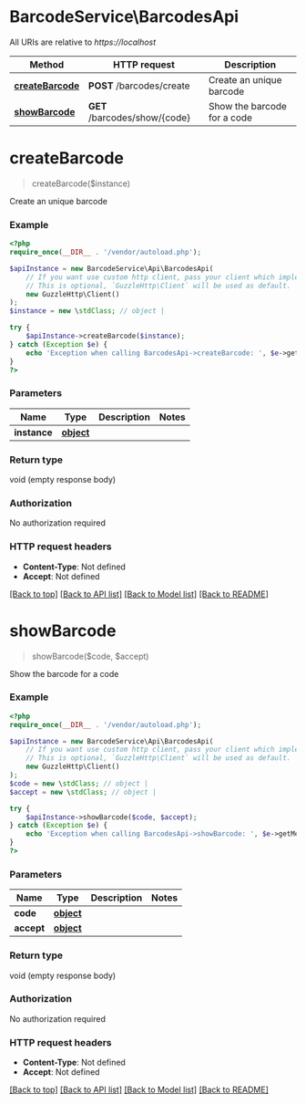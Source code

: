 # BarcodeService\BarcodesApi

All URIs are relative to *https://localhost*

Method | HTTP request | Description
------------- | ------------- | -------------
[**createBarcode**](BarcodesApi.md#createBarcode) | **POST** /barcodes/create | Create an unique barcode
[**showBarcode**](BarcodesApi.md#showBarcode) | **GET** /barcodes/show/{code} | Show the barcode for a code


# **createBarcode**
> createBarcode($instance)

Create an unique barcode

### Example
```php
<?php
require_once(__DIR__ . '/vendor/autoload.php');

$apiInstance = new BarcodeService\Api\BarcodesApi(
    // If you want use custom http client, pass your client which implements `GuzzleHttp\ClientInterface`.
    // This is optional, `GuzzleHttp\Client` will be used as default.
    new GuzzleHttp\Client()
);
$instance = new \stdClass; // object | 

try {
    $apiInstance->createBarcode($instance);
} catch (Exception $e) {
    echo 'Exception when calling BarcodesApi->createBarcode: ', $e->getMessage(), PHP_EOL;
}
?>
```

### Parameters

Name | Type | Description  | Notes
------------- | ------------- | ------------- | -------------
 **instance** | [**object**](../Model/.md)|  |

### Return type

void (empty response body)

### Authorization

No authorization required

### HTTP request headers

 - **Content-Type**: Not defined
 - **Accept**: Not defined

[[Back to top]](#) [[Back to API list]](../../README.md#documentation-for-api-endpoints) [[Back to Model list]](../../README.md#documentation-for-models) [[Back to README]](../../README.md)

# **showBarcode**
> showBarcode($code, $accept)

Show the barcode for a code

### Example
```php
<?php
require_once(__DIR__ . '/vendor/autoload.php');

$apiInstance = new BarcodeService\Api\BarcodesApi(
    // If you want use custom http client, pass your client which implements `GuzzleHttp\ClientInterface`.
    // This is optional, `GuzzleHttp\Client` will be used as default.
    new GuzzleHttp\Client()
);
$code = new \stdClass; // object | 
$accept = new \stdClass; // object | 

try {
    $apiInstance->showBarcode($code, $accept);
} catch (Exception $e) {
    echo 'Exception when calling BarcodesApi->showBarcode: ', $e->getMessage(), PHP_EOL;
}
?>
```

### Parameters

Name | Type | Description  | Notes
------------- | ------------- | ------------- | -------------
 **code** | [**object**](../Model/.md)|  |
 **accept** | [**object**](../Model/.md)|  |

### Return type

void (empty response body)

### Authorization

No authorization required

### HTTP request headers

 - **Content-Type**: Not defined
 - **Accept**: Not defined

[[Back to top]](#) [[Back to API list]](../../README.md#documentation-for-api-endpoints) [[Back to Model list]](../../README.md#documentation-for-models) [[Back to README]](../../README.md)

